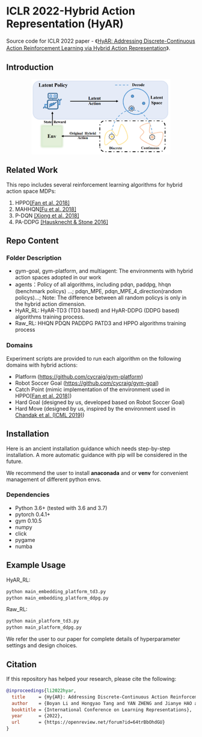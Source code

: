 # ICLR 2022-Hybrid Action Representation (HyAR)

Source code for ICLR 2022 paper - 《[HyAR: Addressing Discrete-Continuous Action Reinforcement Learning via Hybrid Action Representation](https://openreview.net/forum?id=64trBbOhdGU)》.

## Introduction


<div align=center><img align="center" src="./assets/HyAR_concept.png" alt="HyAR Conceptual Illustration" style="zoom:40%;" /></div>



## Related Work

This repo includes several reinforcement learning algorithms for hybrid action space MDPs:
1. HPPO[[Fan et al. 2018]](https://arxiv.org/abs/1903.01344v3)
2. MAHHQN[[Fu et al. 2018]](https://arxiv.org/abs/1903.04959)
3. P-DQN [[Xiong et al. 2018]](https://arxiv.org/abs/1810.06394)
4. PA-DDPG [[Hausknecht & Stone 2016]](https://arxiv.org/abs/1511.04143)


## Repo Content

### Folder Description
- gym-goal, gym-platform, and multiagent: The environments with hybrid action spaces adopted in our work
- agents：Policy of all algorithms, including pdqn, paddpg, hhqn (benchmark policys) ...; pdqn_MPE, pdqn_MPE_4_direction(random policys)...;
  Note: The difference between all random policys is only in the hybrid action dimension.
- HyAR_RL: HyAR-TD3 (TD3 based) and HyAR-DDPG (DDPG based) algorithms training process.
- Raw_RL: HHQN PDQN PADDPG PATD3 and HPPO algorithms training process

### Domains

Experiment scripts are provided to run each algorithm on the following domains with hybrid actions:

- Platform (https://github.com/cycraig/gym-platform)
- Robot Soccer Goal (https://github.com/cycraig/gym-goal)
- Catch Point (mimic implementation of the environment used in HPPO[[Fan et al. 2018]](https://arxiv.org/abs/1903.01344v3))
- Hard Goal (designed by us, developed based on Robot Soccer Goal)
- Hard Move (designed by us, inspired by the environment used in [Chandak et al. (ICML 2019)](http://proceedings.mlr.press/v97/chandak19a.html))


## Installation

Here is an ancient installation guidance which needs step-by-step installation. A more automatic guidance with pip will be considered in the future.

We recommend the user to install **anaconada** and or **venv** for convenient management of different python envs.

### Dependencies

- Python 3.6+ (tested with 3.6 and 3.7)
- pytorch 0.4.1+
- gym 0.10.5
- numpy
- click
- pygame
- numba

## Example Usage

HyAR_RL:
```bash
python main_embedding_platform_td3.py
python main_embedding_platform_ddpg.py
```
Raw_RL:
```bash
python main_platform_td3.py 
python main_platform_ddpg.py
```

We refer the user to our paper for complete details of hyperparameter settings and design choices.

## Citation
If this repository has helped your research, please cite the following:
```bibtex
@inproceedings{li2022hyar,
  title     = {Hy{AR}: Addressing Discrete-Continuous Action Reinforcement Learning via Hybrid Action Representation},
  author    = {Boyan Li and Hongyao Tang and YAN ZHENG and Jianye HAO and Pengyi Li and Zhen Wang and Zhaopeng Meng and LI Wang},
  booktitle = {International Conference on Learning Representations},
  year      = {2022},
  url       = {https://openreview.net/forum?id=64trBbOhdGU}
}
```
